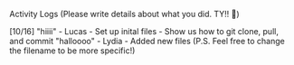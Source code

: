 Activity Logs (Please write details about what you did. TY!! 💖)

[10/16]
    "hiiii" - Lucas
        - Set up inital files
        - Show us how to git clone, pull, and commit
    "halloooo" - Lydia
        - Added new files 
          (P.S. Feel free to change the filename to be more specific!)
    